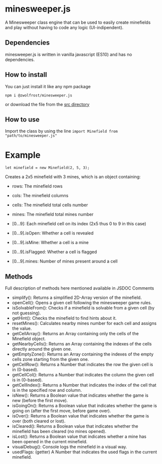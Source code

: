 # minesweeper.js
A Minesweeper class engine that can be used to easily create minefields and play without having to code any logic (UI-indipendent).

## Dependencies
minesweeper.js is written in vanilla javascript (ES10) and has no dependencies.

## How to install
You can just install it like any npm package

```
npm i @zwolfrost/minesweeper.js
```

or download the file from the [src directory](src/minesweeper.js)

## How to use
Import the class by using the line `import Minefield from "path/to/minesweeper.js"`

# Example
```
let minefield = new Minefield(2, 5, 3);
```

Creates a 2x5 minefield with 3 mines, which is an object containing:
 - rows:  The minefield rows
 - cols:  The minefield columns
 - cells: The minefield total cells number
 - mines: The minefield total mines number

 - [0...9]:           Each minefield cell on its index (2x5 thus 0 to 9 in this case)
 - [0...9].isOpen:    Whether a cell is revealed
 - [0...9].isMine:    Whether a cell is a mine
 - [0...9].isFlagged: Whether a cell is flagged
 - [0...9].mines:     Number of mines present around a cell


## Methods
Full description of methods here mentioned available in JSDOC Comments
 - simplify(): Returns a simplified 2D-Array version of the minefield.
 - openCell(): Opens a given cell following the minesweeper game rules.
 - isSolvableFrom(): Checks if a minefield is solvable from a given cell (by not guessing).
 - getHint(): Checks the minefield to find hints about it.
 - resetMines(): Calculates nearby mines number for each cell and assigns the value.
 - getCellArray(): Returns an Array containing only the cells of the Minefield object.
 - getNearbyCells(): Returns an Array containing the indexes of the cells directly around the given one.
 - getEmptyZone(): Returns an Array containing the indexes of the empty cells zone starting from the given one.
 - getCellRow(): Returns a Number that indicates the row the given cell is in (0-based).
 - getCellCol(): Returns a Number that indicates the column the given cell is in (0-based).
 - getCellIndex(): Returns a Number that indicates the index of the cell that is in the specified row and column.
 - isNew(): Returns a Boolean value that indicates whether the game is new (before the first move).
 - isGoingOn(): Returns a Boolean value that indicates whether the game is going on (after the first move, before game over).
 - isOver(): Returns a Boolean value that indicates whether the game is over (both cleared or lost).
 - isCleared(): Returns a Boolean value that indicates whether the minefield has been cleared (no mines opened).
 - isLost(): Returns a Boolean value that indicates whether a mine has been opened in the current minefield.
 - visualDebug(): Console logs the minefield in a visual way.
 - usedFlags: (getter) A Number that indicates the used flags in the current minefield.